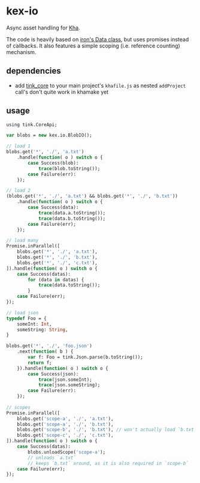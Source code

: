# kex-io

Async asset handling for [Kha](https://github.com/Kode/Kha.git).

The code is heavily based on [iron's Data class](https://github.com/armory3d/iron/blob/master/Sources/iron/data/Data.hx), but uses promises instead of callbacks. It also features a simple scoping (i.e. reference counting) mechanism.

## dependencies

- add [tink_core](https://github.com/haxetink/tink_core.git) to your main project's `khafile.js` as nested `addProject` call's don't quite work in khamake yet

## usage

```haxe
using tink.CoreApi;

var blobs = new kex.io.BlobIO();

// load 1
blobs.get('*', './', 'a.txt')
	.handle(function( o ) switch o {
		case Success(blob):
			trace(blob.toString());
		case Failure(err):
	});

// load 2
(blobs.get('*', './', 'a.txt') && blobs.get('*', './', 'b.txt'))
	.handle(function( o ) switch o {
		case Success(data):
			trace(data.a.toString());
			trace(data.b.toString());
		case Failure(err);
	});

// load many
Promise.inParallel([
	blobs.get('*', './', 'a.txt'),
	blobs.get('*', './', 'b.txt'),
	blobs.get('*', './', 'c.txt'),
]).handle(function( o ) switch o {
	case Success(datas):
		for (data in datas) {
			trace(data.toString());
		}
	case Failure(err);
});

// load json
typedef Foo = {
	someInt: Int,
	someString: String,
}

blobs.get('*', './', 'foo.json')
	.next(function( b ) {
		var f: Foo = tink.Json.parse(b.toString());
		return f;
	}).handle(function( o ) switch o {
		case Success(json):
			trace(json.someInt);
			trace(json.someString);
		case Failure(err):
	});
	
// scopes
Promise.inParallel([
	blobs.get('scope-a', './', 'a.txt'),
	blobs.get('scope-a', './', 'b.txt'),
	blobs.get('scope-b', './', 'b.txt'), // won't actually load `b.txt` again, but get it from the cache
	blobs.get('scope-c', './', 'c.txt'),
]).handle(function( o ) switch o {
	case Success(datas):
		blobs.unloadScope('scope-a');
		// unloads `a.txt`
		// keeps `b.txt` around, as it is also required in `scope-b`
	case Failure(err);
});
```
